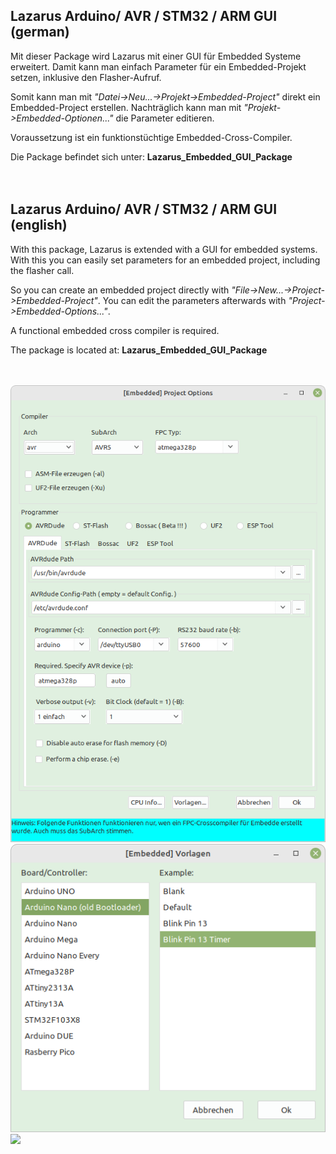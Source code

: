 
## Lazarus Arduino/ AVR / STM32 / ARM GUI (german)

Mit dieser Package wird Lazarus mit einer GUI für Embedded Systeme erweitert.
Damit kann man einfach Parameter für ein Embedded-Projekt setzen, inklusive den Flasher-Aufruf.

Somit kann man mit <i>"Datei->Neu...->Projekt->Embedded-Project"</i> direkt ein Embedded-Project erstellen.
Nachträglich kann man mit <i>"Projekt->Embedded-Optionen..."</i> die Parameter editieren.

Voraussetzung ist ein funktionstüchtige Embedded-Cross-Compiler.

Die Package befindet sich unter: <b>Lazarus_Embedded_GUI_Package</b>
<br><br><br>


## Lazarus Arduino/ AVR / STM32 / ARM GUI (english)

With this package, Lazarus is extended with a GUI for embedded systems.
With this you can easily set parameters for an embedded project, including the flasher call.

So you can create an embedded project directly with <i>"File->New...->Project->Embedded-Project"</i>.
You can edit the parameters afterwards with <i>"Project->Embedded-Options..."</i>.

A functional embedded cross compiler is required.

The package is located at: <b>Lazarus_Embedded_GUI_Package</b>
<br><br><br>

<img src="Embedded_Project_Option.png">
<img src="Embedded_Examples.png">
<img src="avr_fuse.png">

